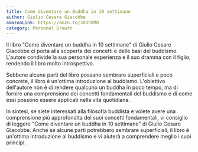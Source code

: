 ```yaml
---
title: Come diventare un Buddha in 10 settimane
author: Giulio Cesare Giacobbe
amazonLink: https://amzn.to/3XUhhMO
category: Personal Growth
---
```

Il libro "Come diventare un buddha in 10 settimane" di Giulio Cesare Giacobbe ci porta alla scoperta dei concetti e delle basi del buddismo. L'autore condivide la sua personale esperienza e il suo dramma con il figlio, rendendo il libro molto introspettivo.

Sebbene alcune parti del libro possano sembrare superficiali e poco concrete, il libro è un'ottima introduzione al buddismo. L'obiettivo dell'autore non è di rendere qualcuno un buddha in poco tempo, ma di fornire una comprensione dei concetti fondamentali del buddismo e di come essi possono essere applicati nella vita quotidiana.

In sintesi, se siete interessati alla filosofia buddista e volete avere una comprensione più approfondita dei suoi concetti fondamentali, vi consiglio di leggere "Come diventare un buddha in 10 settimane" di Giulio Cesare Giacobbe. Anche se alcune parti potrebbero sembrare superficiali, il libro è un'ottima introduzione al buddismo e vi aiuterà a comprendere meglio i suoi principi.